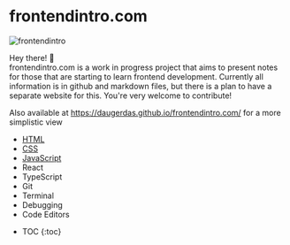 # frontendintro.com 

![frontendintro](https://github.com/daugerdas/frontendintro.com/assets/14166408/3ea931b9-28d6-4569-a250-9b5ab2b863d4)

Hey there! 👋 \
frontendintro.com is a work in progress project that aims to present notes for those that are starting to learn frontend development. Currently all information is in github and markdown files, but there is a plan to have a separate website for this. You're very welcome to contribute!

Also available at https://daugerdas.github.io/frontendintro.com/ for a more simplistic view

- [HTML](https://github.com/daugerdas/frontendintro.com/blob/main/html.md)
- [CSS](https://github.com/daugerdas/frontendintro.com/blob/main/css.md)
- [JavaScript](https://github.com/daugerdas/frontendintro.com/blob/main/javascript.md)
- React
- TypeScript
- Git
- Terminal
- Debugging
- Code Editors

* TOC {:toc}
